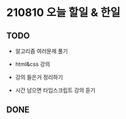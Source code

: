 # 210810 오늘 할일 & 한일

## TODO

- 알고리즘 여러문제 풀기

- html&css 강의

- 강의 들은거 정리하기

- 시간 남으면 타입스크립트 강의 듣기

## DONE